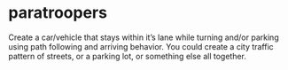 # paratroopers
 Create a car/vehicle that stays within it’s lane while turning and/or parking using path following and arriving behavior. You could create a city traffic pattern of streets, or a parking lot, or something else all together. 
